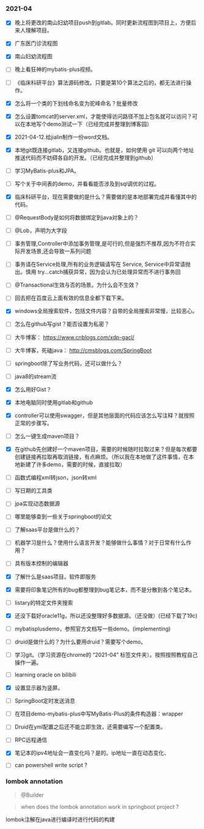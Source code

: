 ### 2021-04

- [x] 晚上将更改的南山妇幼项目push到gitlab。同时更新流程图到项目上，方便后来人理解项目。
- [x] 广东医门诊流程图
- [x] 南山妇幼流程图
- [ ] 晚上看狂神的mybatis-plus视频。
- [ ] 《临床科研平台》算法源码修改。只要是第10个算法之后的，都无法进行操作。
- [x] 怎么将一个类的下划线命名变为驼峰命名？批量修改
- [x] 怎么设置tomcat的server.xml，才能使得访问路径不加上包名就可以访问？可以在本地写个demo测试一下（已经完成并整理到博客园）
- [x] 2021-04-12.给jialin制作一份word文档。
- [x] 本地git既连接gitlab，又连接github。也就是，如何使用 git 可以向两个地址推送代码而不妨碍各自的开发。（已经完成并整理到github）
- [ ] 学习MyBatis-plus和JPA。
- [ ] 写个关于中间表的demo，并看看能否涉及到sql调优的过程。
- [x] 临床科研平台，现在需要做的是什么？需要做的是本地部署完成并看懂其中的代码。
- [ ] @RequestBody是如何将数据绑定到java对象上的？
- [ ] @Lob，声明为大字段
- [ ] 事务管理,Controller中添加事务管理,是可行的,但是强烈不推荐,因为不符合实际开发场景,还会导致一系列问题
- [ ] 事务请在Service处理,所有的业务逻辑请写在 Service, Service中异常请抛出。慎用 try...catch捕获异常，因为会认为已处理异常而不进行事务回
- [ ] @Transactional生效与否的场景。为什么会不生效？
- [ ] 回去把在百度云上面有效的信息全都下载下来。
- [x] windows全局搜索软件，包括文件内容？自带的全局搜索非常慢，比较恶心。
- [ ] 怎么在github写gist？能否设置为私密？
- [ ] 大牛博客： https://www.cnblogs.com/xdp-gacl/
- [ ] 大牛博客，死磕java： http://cmsblogs.com/SpringBoot
- [ ] springboot除了写业务代码，还可以做什么？
- [ ] java8的stream流
- [x] 怎么用好Gist？
- [x] 本地电脑同时使用gitlab和github
- [x] controller可以使用swagger，但是其他层面的代码应该怎么写注释？就按照正常的步骤写。
- [ ] 怎么一键生成maven项目？
- [x] 在github先创建好一个maven项目，需要的时候随时拉取过来？但是每次都要创建链接再拉取再取消链接，有点麻烦。（所以我在本地做了这件事情，在本地新建了许多demo，需要的时候，直接拉取）
- [ ] 函数式编程xml转json，json转xml
- [ ] 写日期的工具类
- [ ] jpa实现动态数据源
- [ ] 哪里能够查到一些关于springboot的论文
- [ ] 了解saas平台是做什么的？
- [ ] 机器学习是什么？使用什么语言开发？能够做什么事情？对于日常有什么作用？
- [ ] 具有版本控制的编辑器
- [x] 了解什么是saas项目。软件即服务
- [x] 需要将印象笔记所有的bug都整理到bug笔记本，而不是分散到各个笔记本。
- [ ] listary的特定文件夹搜索
- [x] 还没下载好oracle11g，所以还没整理好多数据源。（还没做）(已经下载了19c)
- [ ] mybatisplusdemo，参照官方文档写一些demo。(implementing)
- [ ] druid是做什么的？为什么要用druid？需要写个demo。
- [ ] 学习git。（学习资源在chrome的 “2021-04” 标签文件夹）。按照按照教程自己操作一遍。
- [ ] learning oracle on bilibili
- [x] 设置显示器为竖屏。
- [ ] SpringBoot定时发送消息
- [ ] 在项目demo-mybatis-plus中写MyBatis-Plus的条件构造器：wrapper
- [ ] Druid在yml配置之后还不能立即生效，还需要编写一个配置类。
- [ ] RPC远程通信
- [x] 笔记本的ipv4地址会一直变化吗？是的。ip地址一直在动态变化、
- [ ] can powershell write script ?



### lombok annotation

> @Builder





> when does the lombok annotation work in springboot project ?

lombok注解在java进行编译时进行代码的构建



